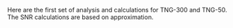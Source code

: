 Here are the first set of analysis and calculations for TNG-300 and TNG-50. The SNR calculations are based on approximation. 
